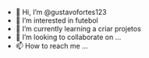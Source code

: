 - 👋 Hi, I’m @gustavofortes123
- 👀 I’m interested in futebol
- 🌱 I’m currently learning a criar projetos
- 💞️ I’m looking to collaborate on ...
- 📫 How to reach me ...

<!---
gustavofortes123/gustavofortes123 is a ✨ special ✨ repository because its `README.md` (this file) appears on your GitHub profile.
You can click the Preview link to take a look at your changes.
--->
